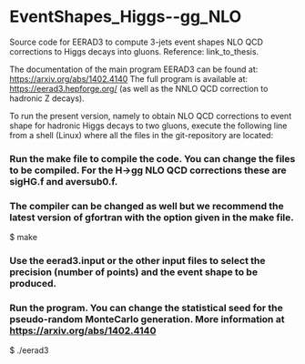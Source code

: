 # EventShapes_Higgs--gg_NLO
Source code for EERAD3 to compute 3-jets event shapes NLO QCD corrections to Higgs decays into gluons. Reference: link_to_thesis.

The documentation of the main program EERAD3 can be found at: https://arxiv.org/abs/1402.4140
The full program is available at: https://eerad3.hepforge.org/ (as well as the NNLO QCD correction to hadronic Z decays).

To run the present version, namely to obtain NLO QCD corrections to event shape for hadronic Higgs decays to two gluons, execute the following line from
a shell (Linux) where all the files in the git-repository are located:

### Run the make file to compile the code. You can change the files to be compiled. For the H->gg NLO QCD corrections these are sigHG.f and aversub0.f.
### The compiler can be changed as well but we recommend the latest version of gfortran with the option given in the make file.

$ make


### Use the eerad3.input or the other input files to select the precision (number of points) and the event shape to be produced.
### Run the program. You can change the statistical seed for the pseudo-random MonteCarlo generation. More information at https://arxiv.org/abs/1402.4140

$ ./eerad3 
